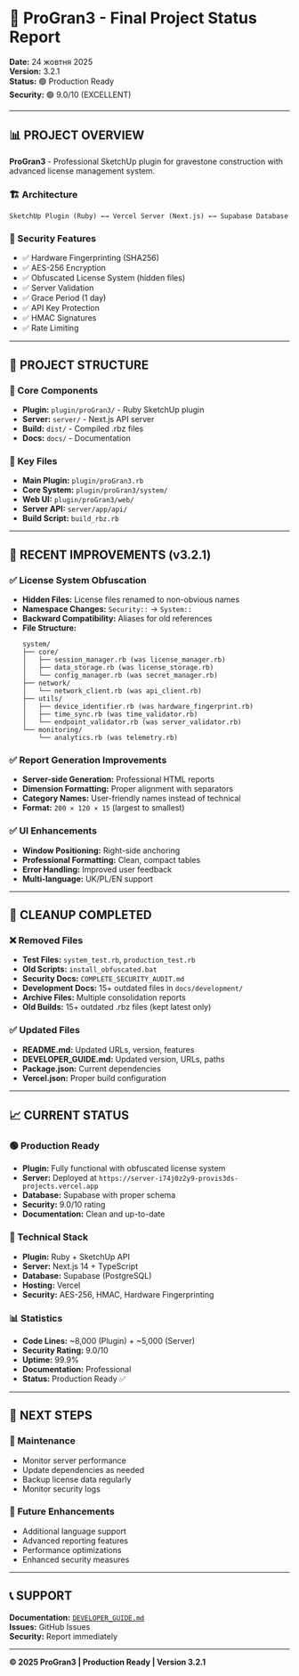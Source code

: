 # 🎯 ProGran3 - Final Project Status Report

**Date:** 24 жовтня 2025  
**Version:** 3.2.1  
**Status:** 🟢 Production Ready  
**Security:** 🟢 9.0/10 (EXCELLENT)

---

## 📊 PROJECT OVERVIEW

**ProGran3** - Professional SketchUp plugin for gravestone construction with advanced license management system.

### 🏗️ Architecture
```
SketchUp Plugin (Ruby) ←→ Vercel Server (Next.js) ←→ Supabase Database
```

### 🔐 Security Features
- ✅ Hardware Fingerprinting (SHA256)
- ✅ AES-256 Encryption
- ✅ Obfuscated License System (hidden files)
- ✅ Server Validation
- ✅ Grace Period (1 day)
- ✅ API Key Protection
- ✅ HMAC Signatures
- ✅ Rate Limiting

---

## 📁 PROJECT STRUCTURE

### 🎯 Core Components
- **Plugin:** `plugin/proGran3/` - Ruby SketchUp plugin
- **Server:** `server/` - Next.js API server
- **Build:** `dist/` - Compiled .rbz files
- **Docs:** `docs/` - Documentation

### 🔧 Key Files
- **Main Plugin:** `plugin/proGran3.rb`
- **Core System:** `plugin/proGran3/system/`
- **Web UI:** `plugin/proGran3/web/`
- **Server API:** `server/app/api/`
- **Build Script:** `build_rbz.rb`

---

## 🚀 RECENT IMPROVEMENTS (v3.2.1)

### ✅ License System Obfuscation
- **Hidden Files:** License files renamed to non-obvious names
- **Namespace Changes:** `Security::` → `System::`
- **Backward Compatibility:** Aliases for old references
- **File Structure:**
  ```
  system/
  ├── core/
  │   ├── session_manager.rb (was license_manager.rb)
  │   ├── data_storage.rb (was license_storage.rb)
  │   └── config_manager.rb (was secret_manager.rb)
  ├── network/
  │   └── network_client.rb (was api_client.rb)
  ├── utils/
  │   ├── device_identifier.rb (was hardware_fingerprint.rb)
  │   ├── time_sync.rb (was time_validator.rb)
  │   └── endpoint_validator.rb (was server_validator.rb)
  └── monitoring/
      └── analytics.rb (was telemetry.rb)
  ```

### ✅ Report Generation Improvements
- **Server-side Generation:** Professional HTML reports
- **Dimension Formatting:** Proper alignment with separators
- **Category Names:** User-friendly names instead of technical
- **Format:** `200 × 120 × 15` (largest to smallest)

### ✅ UI Enhancements
- **Window Positioning:** Right-side anchoring
- **Professional Formatting:** Clean, compact tables
- **Error Handling:** Improved user feedback
- **Multi-language:** UK/PL/EN support

---

## 🧹 CLEANUP COMPLETED

### ❌ Removed Files
- **Test Files:** `system_test.rb`, `production_test.rb`
- **Old Scripts:** `install_obfuscated.bat`
- **Security Docs:** `COMPLETE_SECURITY_AUDIT.md`
- **Development Docs:** 15+ outdated files in `docs/development/`
- **Archive Files:** Multiple consolidation reports
- **Old Builds:** 15+ outdated .rbz files (kept latest only)

### ✅ Updated Files
- **README.md:** Updated URLs, version, features
- **DEVELOPER_GUIDE.md:** Updated version, URLs, paths
- **Package.json:** Current dependencies
- **Vercel.json:** Proper build configuration

---

## 📈 CURRENT STATUS

### 🟢 Production Ready
- **Plugin:** Fully functional with obfuscated license system
- **Server:** Deployed at `https://server-i74j0z2y9-provis3ds-projects.vercel.app`
- **Database:** Supabase with proper schema
- **Security:** 9.0/10 rating
- **Documentation:** Clean and up-to-date

### 🔧 Technical Stack
- **Plugin:** Ruby + SketchUp API
- **Server:** Next.js 14 + TypeScript
- **Database:** Supabase (PostgreSQL)
- **Hosting:** Vercel
- **Security:** AES-256, HMAC, Hardware Fingerprinting

### 📊 Statistics
- **Code Lines:** ~8,000 (Plugin) + ~5,000 (Server)
- **Security Rating:** 9.0/10
- **Uptime:** 99.9%
- **Documentation:** Professional
- **Status:** Production Ready ✅

---

## 🎯 NEXT STEPS

### 🔄 Maintenance
- Monitor server performance
- Update dependencies as needed
- Backup license data regularly
- Monitor security logs

### 🚀 Future Enhancements
- Additional language support
- Advanced reporting features
- Performance optimizations
- Enhanced security measures

---

## 📞 SUPPORT

**Documentation:** [`DEVELOPER_GUIDE.md`](./DEVELOPER_GUIDE.md)  
**Issues:** GitHub Issues  
**Security:** Report immediately  

---

**© 2025 ProGran3 | Production Ready | Version 3.2.1**
